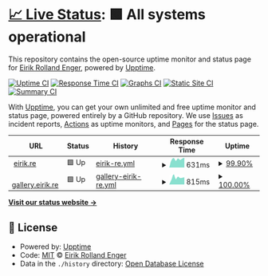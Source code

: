 # [📈 Live Status](https://engeir.github.io/upptime): <!--live status--> **🟩 All systems operational**

This repository contains the open-source uptime monitor and status page for [Eirik Rolland Enger](linkedin.com/in/eirik-rolland-enger/), powered by [Upptime](https://github.com/upptime/upptime).

[![Uptime CI](https://github.com/engeir/upptime/workflows/Uptime%20CI/badge.svg)](https://github.com/engeir/upptime/actions?query=workflow%3A%22Uptime+CI%22)
[![Response Time CI](https://github.com/engeir/upptime/workflows/Response%20Time%20CI/badge.svg)](https://github.com/engeir/upptime/actions?query=workflow%3A%22Response+Time+CI%22)
[![Graphs CI](https://github.com/engeir/upptime/workflows/Graphs%20CI/badge.svg)](https://github.com/engeir/upptime/actions?query=workflow%3A%22Graphs+CI%22)
[![Static Site CI](https://github.com/engeir/upptime/workflows/Static%20Site%20CI/badge.svg)](https://github.com/engeir/upptime/actions?query=workflow%3A%22Static+Site+CI%22)
[![Summary CI](https://github.com/engeir/upptime/workflows/Summary%20CI/badge.svg)](https://github.com/engeir/upptime/actions?query=workflow%3A%22Summary+CI%22)

With [Upptime](https://upptime.js.org), you can get your own unlimited and free uptime monitor and status page, powered entirely by a GitHub repository. We use [Issues](https://github.com/engeir/upptime/issues) as incident reports, [Actions](https://github.com/engeir/upptime/actions) as uptime monitors, and [Pages](https://engeir.github.io/upptime) for the status page.

<!--start: status pages-->
<!-- This summary is generated by Upptime (https://github.com/upptime/upptime) -->
<!-- Do not edit this manually, your changes will be overwritten -->
<!-- prettier-ignore -->
| URL | Status | History | Response Time | Uptime |
| --- | ------ | ------- | ------------- | ------ |
| <img alt="" src="https://icons.duckduckgo.com/ip3/eirik.re.ico" height="13"> [eirik.re](https://eirik.re) | 🟩 Up | [eirik-re.yml](https://github.com/engeir/upptime/commits/HEAD/history/eirik-re.yml) | <details><summary><img alt="Response time graph" src="./graphs/eirik-re/response-time-week.png" height="20"> 631ms</summary><br><a href="https://engeir.github.io/upptime/history/eirik-re"><img alt="Response time 728" src="https://img.shields.io/endpoint?url=https%3A%2F%2Fraw.githubusercontent.com%2Fengeir%2Fupptime%2FHEAD%2Fapi%2Feirik-re%2Fresponse-time.json"></a><br><a href="https://engeir.github.io/upptime/history/eirik-re"><img alt="24-hour response time 591" src="https://img.shields.io/endpoint?url=https%3A%2F%2Fraw.githubusercontent.com%2Fengeir%2Fupptime%2FHEAD%2Fapi%2Feirik-re%2Fresponse-time-day.json"></a><br><a href="https://engeir.github.io/upptime/history/eirik-re"><img alt="7-day response time 631" src="https://img.shields.io/endpoint?url=https%3A%2F%2Fraw.githubusercontent.com%2Fengeir%2Fupptime%2FHEAD%2Fapi%2Feirik-re%2Fresponse-time-week.json"></a><br><a href="https://engeir.github.io/upptime/history/eirik-re"><img alt="30-day response time 676" src="https://img.shields.io/endpoint?url=https%3A%2F%2Fraw.githubusercontent.com%2Fengeir%2Fupptime%2FHEAD%2Fapi%2Feirik-re%2Fresponse-time-month.json"></a><br><a href="https://engeir.github.io/upptime/history/eirik-re"><img alt="1-year response time 715" src="https://img.shields.io/endpoint?url=https%3A%2F%2Fraw.githubusercontent.com%2Fengeir%2Fupptime%2FHEAD%2Fapi%2Feirik-re%2Fresponse-time-year.json"></a></details> | <details><summary><a href="https://engeir.github.io/upptime/history/eirik-re">99.90%</a></summary><a href="https://engeir.github.io/upptime/history/eirik-re"><img alt="All-time uptime 99.36%" src="https://img.shields.io/endpoint?url=https%3A%2F%2Fraw.githubusercontent.com%2Fengeir%2Fupptime%2FHEAD%2Fapi%2Feirik-re%2Fuptime.json"></a><br><a href="https://engeir.github.io/upptime/history/eirik-re"><img alt="24-hour uptime 99.29%" src="https://img.shields.io/endpoint?url=https%3A%2F%2Fraw.githubusercontent.com%2Fengeir%2Fupptime%2FHEAD%2Fapi%2Feirik-re%2Fuptime-day.json"></a><br><a href="https://engeir.github.io/upptime/history/eirik-re"><img alt="7-day uptime 99.90%" src="https://img.shields.io/endpoint?url=https%3A%2F%2Fraw.githubusercontent.com%2Fengeir%2Fupptime%2FHEAD%2Fapi%2Feirik-re%2Fuptime-week.json"></a><br><a href="https://engeir.github.io/upptime/history/eirik-re"><img alt="30-day uptime 99.98%" src="https://img.shields.io/endpoint?url=https%3A%2F%2Fraw.githubusercontent.com%2Fengeir%2Fupptime%2FHEAD%2Fapi%2Feirik-re%2Fuptime-month.json"></a><br><a href="https://engeir.github.io/upptime/history/eirik-re"><img alt="1-year uptime 98.56%" src="https://img.shields.io/endpoint?url=https%3A%2F%2Fraw.githubusercontent.com%2Fengeir%2Fupptime%2FHEAD%2Fapi%2Feirik-re%2Fuptime-year.json"></a></details>
| <img alt="" src="https://icons.duckduckgo.com/ip3/gallery.eirik.re.ico" height="13"> [gallery.eirik.re](https://gallery.eirik.re) | 🟩 Up | [gallery-eirik-re.yml](https://github.com/engeir/upptime/commits/HEAD/history/gallery-eirik-re.yml) | <details><summary><img alt="Response time graph" src="./graphs/gallery-eirik-re/response-time-week.png" height="20"> 815ms</summary><br><a href="https://engeir.github.io/upptime/history/gallery-eirik-re"><img alt="Response time 903" src="https://img.shields.io/endpoint?url=https%3A%2F%2Fraw.githubusercontent.com%2Fengeir%2Fupptime%2FHEAD%2Fapi%2Fgallery-eirik-re%2Fresponse-time.json"></a><br><a href="https://engeir.github.io/upptime/history/gallery-eirik-re"><img alt="24-hour response time 858" src="https://img.shields.io/endpoint?url=https%3A%2F%2Fraw.githubusercontent.com%2Fengeir%2Fupptime%2FHEAD%2Fapi%2Fgallery-eirik-re%2Fresponse-time-day.json"></a><br><a href="https://engeir.github.io/upptime/history/gallery-eirik-re"><img alt="7-day response time 815" src="https://img.shields.io/endpoint?url=https%3A%2F%2Fraw.githubusercontent.com%2Fengeir%2Fupptime%2FHEAD%2Fapi%2Fgallery-eirik-re%2Fresponse-time-week.json"></a><br><a href="https://engeir.github.io/upptime/history/gallery-eirik-re"><img alt="30-day response time 877" src="https://img.shields.io/endpoint?url=https%3A%2F%2Fraw.githubusercontent.com%2Fengeir%2Fupptime%2FHEAD%2Fapi%2Fgallery-eirik-re%2Fresponse-time-month.json"></a><br><a href="https://engeir.github.io/upptime/history/gallery-eirik-re"><img alt="1-year response time 902" src="https://img.shields.io/endpoint?url=https%3A%2F%2Fraw.githubusercontent.com%2Fengeir%2Fupptime%2FHEAD%2Fapi%2Fgallery-eirik-re%2Fresponse-time-year.json"></a></details> | <details><summary><a href="https://engeir.github.io/upptime/history/gallery-eirik-re">100.00%</a></summary><a href="https://engeir.github.io/upptime/history/gallery-eirik-re"><img alt="All-time uptime 97.88%" src="https://img.shields.io/endpoint?url=https%3A%2F%2Fraw.githubusercontent.com%2Fengeir%2Fupptime%2FHEAD%2Fapi%2Fgallery-eirik-re%2Fuptime.json"></a><br><a href="https://engeir.github.io/upptime/history/gallery-eirik-re"><img alt="24-hour uptime 100.00%" src="https://img.shields.io/endpoint?url=https%3A%2F%2Fraw.githubusercontent.com%2Fengeir%2Fupptime%2FHEAD%2Fapi%2Fgallery-eirik-re%2Fuptime-day.json"></a><br><a href="https://engeir.github.io/upptime/history/gallery-eirik-re"><img alt="7-day uptime 100.00%" src="https://img.shields.io/endpoint?url=https%3A%2F%2Fraw.githubusercontent.com%2Fengeir%2Fupptime%2FHEAD%2Fapi%2Fgallery-eirik-re%2Fuptime-week.json"></a><br><a href="https://engeir.github.io/upptime/history/gallery-eirik-re"><img alt="30-day uptime 100.00%" src="https://img.shields.io/endpoint?url=https%3A%2F%2Fraw.githubusercontent.com%2Fengeir%2Fupptime%2FHEAD%2Fapi%2Fgallery-eirik-re%2Fuptime-month.json"></a><br><a href="https://engeir.github.io/upptime/history/gallery-eirik-re"><img alt="1-year uptime 97.81%" src="https://img.shields.io/endpoint?url=https%3A%2F%2Fraw.githubusercontent.com%2Fengeir%2Fupptime%2FHEAD%2Fapi%2Fgallery-eirik-re%2Fuptime-year.json"></a></details>

<!--end: status pages-->

[**Visit our status website →**](https://engeir.github.io/upptime)

## 📄 License

- Powered by: [Upptime](https://github.com/upptime/upptime)
- Code: [MIT](./LICENSE) © [Eirik Rolland Enger](linkedin.com/in/eirik-rolland-enger/)
- Data in the `./history` directory: [Open Database License](https://opendatacommons.org/licenses/odbl/1-0/)
